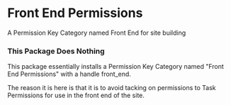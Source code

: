 Front End Permissions
=====================

A Permission Key Category named Front End for site building

### This Package Does Nothing
This package essentially installs a Permission Key Category named "Front End Permissions" with a handle front\_end.

The reason it is here is that it is to avoid tacking on permissions to Task Permissions for use in the front end of the site.
